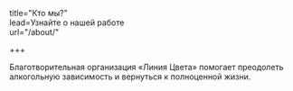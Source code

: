 title="Кто мы?"  
lead=Узнайте о нашей работе  
url="/about/"    

+++

Благотворительная организация «Линия Цвета» помогает преодолеть алкогольную зависимость и вернуться к полноценной жизни.

